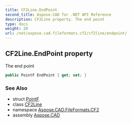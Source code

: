 ```yaml
---
title: CF2Line.EndPoint
second_title: Aspose.CAD for .NET API Reference
description: CF2Line property. The end point
type: docs
weight: 20
url: /net/aspose.cad.fileformats.cf2/cf2line/endpoint/
---
```

## CF2Line.EndPoint property

The end point

```csharp
public PointF EndPoint { get; set; }
```

### See Also

* struct [PointF](../../../aspose.cad/pointf/)
* class [CF2Line](../)
* namespace [Aspose.CAD.FileFormats.CF2](../../../aspose.cad.fileformats.cf2/)
* assembly [Aspose.CAD](../../../)


